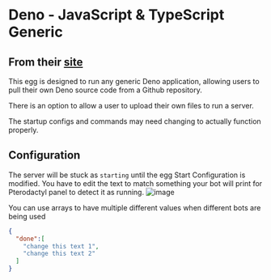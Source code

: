 # Deno - JavaScript & TypeScript Generic

## From their [site](https://deno.land/)

This egg is designed to run any generic Deno application, allowing users to pull their own Deno source code from a Github repository.

There is an option to allow a user to upload their own files to run a server.

The startup configs and commands may need changing to actually function properly.

## Configuration

The server will be stuck as `starting` until the egg Start Configuration is modified. You have to edit the text to match something your bot will print for Pterodactyl panel to detect it as running.
![image](https://user-images.githubusercontent.com/10975908/126516861-c5cb4630-9f25-405c-8199-97bf5ec15a7f.png)

You can use arrays to have multiple different values when different bots are being used

```json
{
  "done":[
    "change this text 1",
    "change this text 2"
  ]
}
